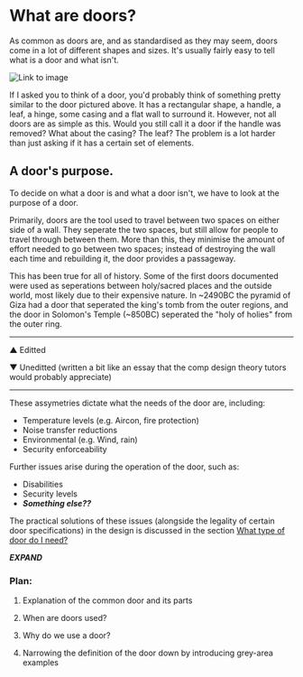 # What are doors?

As common as doors are, and as standardised as they may seem, doors come in a lot of different shapes and sizes. It's usually fairly easy to tell what is a door and what isn't.

![Link to image](http://www.decosoup.com/images/stories/Design_Issues/Windows/Door_nomenclature/Door_terminilogy.jpg)

If I asked you to think of a door, you'd probably think of something pretty similar to the door pictured above. It has a rectangular shape, a handle, a leaf, a hinge, some casing and a flat wall to surround it. However, not all doors are as simple as this. Would you still call it a door if the handle was removed? What about the casing? The leaf? The problem is a lot harder than just asking if it has a certain set of elements.

## A door's purpose.

To decide on what a door is and what a door isn't, we have to look at the purpose of a door.

Primarily, doors are the tool used to travel between two spaces on either side of a wall. They seperate the two spaces, but still allow for people to travel through between them. More than this, they minimise the amount of effort needed to go between two spaces; instead of destroying the wall each time and rebuilding it, the door provides a passageway.

This has been true for all of history. Some of the first doors documented were used as seperations between holy/sacred places and the outside world, most likely due to their expensive nature. In ~2490BC the pyramid of Giza had a door that seperated the king's tomb from the outer regions, and the door in Solomon's Temple (~850BC) seperated the "holy of holies" from the outer ring.

-----------

&#x25B2; Editted

&#x25BC; Uneditted (written a bit like an essay that the comp design theory tutors would probably appreciate)

-----------

These assymetries dictate what the needs of the door are, including:

- Temperature levels (e.g. Aircon, fire protection)
- Noise transfer reductions
- Environmental (e.g. Wind, rain)
- Security enforceability

Further issues arise during the operation of the door, such as:

- Disabilities
- Security levels
- ***Something else??***

The practical solutions of these issues (alongside the legality of certain door specifications) in the design is discussed in the section [What type of door do I need?](#doorType)

***EXPAND***

### Plan:

1.  Explanation of the common door and its parts

3.  When are doors used?

4.  Why do we use a door?

5.  Narrowing the definition of the door down by introducing grey-area examples
